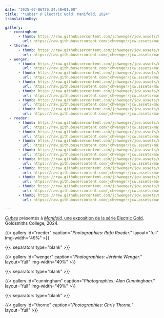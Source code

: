 ```yaml
---
date: "2025-07-06T20:34:40+01:00"
title: "*Cubes* @ Electric Gold: Manifold, 2024"
translationKey:

gallery:
  - cunningham:
      - thumb: https://raw.githubusercontent.com/jchwenger/jcw.assets/master/shows/2024.manifold/cunningham/cubes.manifold.jpg
        url: https://raw.githubusercontent.com/jchwenger/jcw.assets/master/shows/2024.manifold/cunningham/cubes.manifold.jpg
  - thorne:
      - thumb: https://raw.githubusercontent.com/jchwenger/jcw.assets/master/shows/2024.manifold/thorne/cubes.manifold.jpg
        url: https://raw.githubusercontent.com/jchwenger/jcw.assets/master/shows/2024.manifold/thorne/cubes.manifold.jpg
  - wenger:
      - thumb: https://raw.githubusercontent.com/jchwenger/jcw.assets/master/shows/2024.manifold/wenger/cubes.manifold.1.low.jpg
        url: https://raw.githubusercontent.com/jchwenger/jcw.assets/master/shows/2024.manifold/wenger/cubes.manifold.1.jpg
      - thumb: https://raw.githubusercontent.com/jchwenger/jcw.assets/master/shows/2024.manifold/wenger/cubes.manifold.3.low.jpg
        url: https://raw.githubusercontent.com/jchwenger/jcw.assets/master/shows/2024.manifold/wenger/cubes.manifold.3.jpg
      - thumb: https://raw.githubusercontent.com/jchwenger/jcw.assets/master/shows/2024.manifold/wenger/cubes.manifold.5.low.jpg
        url: https://raw.githubusercontent.com/jchwenger/jcw.assets/master/shows/2024.manifold/wenger/cubes.manifold.5.jpg
      - thumb: https://raw.githubusercontent.com/jchwenger/jcw.assets/master/shows/2024.manifold/wenger/cubes.manifold.6.low.jpg
        url: https://raw.githubusercontent.com/jchwenger/jcw.assets/master/shows/2024.manifold/wenger/cubes.manifold.6.jpg
      - thumb: https://raw.githubusercontent.com/jchwenger/jcw.assets/master/shows/2024.manifold/wenger/cubes.manifold.2.low.jpg
        url: https://raw.githubusercontent.com/jchwenger/jcw.assets/master/shows/2024.manifold/wenger/cubes.manifold.2.jpg
      - thumb: https://raw.githubusercontent.com/jchwenger/jcw.assets/master/shows/2024.manifold/wenger/cubes.manifold.4.low.jpg
        url: https://raw.githubusercontent.com/jchwenger/jcw.assets/master/shows/2024.manifold/wenger/cubes.manifold.4.jpg
  - roeder:
      - thumb: https://raw.githubusercontent.com/jchwenger/jcw.assets/master/shows/2024.manifold/roeder/cubes.manifold.1.low.jpg
        url: https://raw.githubusercontent.com/jchwenger/jcw.assets/master/shows/2024.manifold/roeder/cubes.manifold.1.jpg
      - thumb: https://raw.githubusercontent.com/jchwenger/jcw.assets/master/shows/2024.manifold/roeder/cubes.manifold.2.low.jpg
        url: https://raw.githubusercontent.com/jchwenger/jcw.assets/master/shows/2024.manifold/roeder/cubes.manifold.2.jpg
      - thumb: https://raw.githubusercontent.com/jchwenger/jcw.assets/master/shows/2024.manifold/roeder/cubes.manifold.3.low.jpg
        url: https://raw.githubusercontent.com/jchwenger/jcw.assets/master/shows/2024.manifold/roeder/cubes.manifold.3.jpg
      - thumb: https://raw.githubusercontent.com/jchwenger/jcw.assets/master/shows/2024.manifold/roeder/cubes.manifold.4.low.jpg
        url: https://raw.githubusercontent.com/jchwenger/jcw.assets/master/shows/2024.manifold/roeder/cubes.manifold.4.jpg
      - thumb: https://raw.githubusercontent.com/jchwenger/jcw.assets/master/shows/2024.manifold/roeder/cubes.manifold.5.low.jpg
        url: https://raw.githubusercontent.com/jchwenger/jcw.assets/master/shows/2024.manifold/roeder/cubes.manifold.5.jpg
      - thumb: https://raw.githubusercontent.com/jchwenger/jcw.assets/master/shows/2024.manifold/roeder/cubes.manifold.6.low.jpg
        url: https://raw.githubusercontent.com/jchwenger/jcw.assets/master/shows/2024.manifold/roeder/cubes.manifold.6.jpg
      - thumb: https://raw.githubusercontent.com/jchwenger/jcw.assets/master/shows/2024.manifold/roeder/cubes.manifold.7.low.jpg
        url: https://raw.githubusercontent.com/jchwenger/jcw.assets/master/shows/2024.manifold/roeder/cubes.manifold.7.jpg
      - thumb: https://raw.githubusercontent.com/jchwenger/jcw.assets/master/shows/2024.manifold/roeder/cubes.manifold.8.low.jpg
        url: https://raw.githubusercontent.com/jchwenger/jcw.assets/master/shows/2024.manifold/roeder/cubes.manifold.8.jpg
      - thumb: https://raw.githubusercontent.com/jchwenger/jcw.assets/master/shows/2024.manifold/roeder/cubes.manifold.9.low.jpg
        url: https://raw.githubusercontent.com/jchwenger/jcw.assets/master/shows/2024.manifold/roeder/cubes.manifold.9.jpg

---
```


[*Cubes*](/cubes) présentés à [*Manifold*, une exposition de la série Electric Gold](https://www.instagram.com/p/C8wvTxLIllM/?utm_source=ig_web_copy_link&igsh=MzRlODBiNWFlZA==), Goldsmiths College, 2024.

{{< gallery id="roeder" caption="*Photographies: Rafa Roeder.*" layout="full" img-width="49%" >}}

{{< separators type="blank" >}}

{{< gallery id="wenger" caption="*Photographies: Jérémie Wenger.*" layout="full" img-width="49%" >}}

{{< separators type="blank" >}}

{{< gallery id="cunningham" caption="*Photographies: Alan Cunningham.*" layout="full" img-width="49%" >}}

{{< separators type="blank" >}}

{{< gallery id="thorne" caption="*Photographies: Chris Thorne.*" layout="full" >}}
